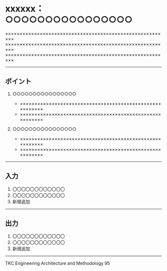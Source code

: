 # xxxxxx：○○○○○○○○○○○○○○○○

×××××××××××××××××××××××××××××××××××××××××××××××××××××××××
×××××××××××××××××××××××××××××××××××××××××××××××××××××××××
×××××××××××××××××××××××××××××××××××××××××××××××××××××××××

***

## ポイント

1. ○○○○○○○○○○○○○○○○
    - ×××××××××××××××××××××××××××××××××××××××××××××××××××××××××
    - ×××××××××××××××××××××××××××××××××××××××××××××××××××××××××

1. ○○○○○○○○○○○○○○○○
    - ×××××××××××××××××××××××××××××××××××××××××××××××××××××××××
    - ×××××××××××××××××××××××××××××××××××××××××××××××××××××××××

***

## 入力

1. 〇〇〇〇〇〇〇〇〇〇〇〇
2. 〇〇〇〇〇〇〇〇〇〇〇〇
3. 新規追加

***

## 出力

1. 〇〇〇〇〇〇〇〇〇〇〇〇
2. 〇〇〇〇〇〇〇〇〇〇〇〇
3. 新規追加

***
TKC Engineering Architecture and Methodology 95

